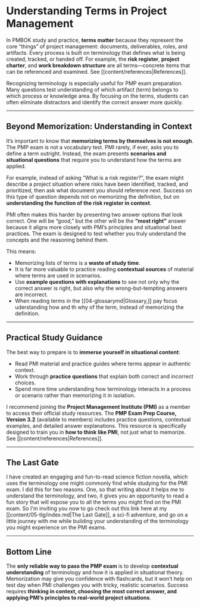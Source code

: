 # Understanding Terms in Project Management

In PMBOK study and practice, **terms matter** because they represent the core “things” of project management: documents, deliverables, roles, and artifacts. Every process is built on terminology that defines what is being created, tracked, or handed off. For example, the **risk register**, **project charter**, and **work breakdown structure** are all terms—concrete items that can be referenced and examined. See [[content/references|References]].  

Recognizing terminology is especially useful for PMP exam preparation. Many questions test understanding of which artifact (term) belongs to which process or knowledge area. By focusing on the terms, students can often eliminate distractors and identify the correct answer more quickly.  

---

## Beyond Memorization: Understanding in Context

It’s important to know that **memorizing terms by themselves is not enough**. The PMP exam is not a vocabulary test. PMI rarely, if ever, asks you to define a term outright. Instead, the exam presents **scenarios and situational questions** that require you to understand how the terms are applied.  

For example, instead of asking “What is a risk register?”, the exam might describe a project situation where risks have been identified, tracked, and prioritized, then ask what document you should reference next. Success on this type of question depends not on memorizing the definition, but on **understanding the function of the risk register in context**.  

PMI often makes this harder by presenting two answer options that look correct. One will be “good,” but the other will be the **“most right”** answer because it aligns more closely with PMI’s principles and situational best practices. The exam is designed to test whether you truly understand the concepts and the reasoning behind them.  

This means:  
- Memorizing lists of terms is a **waste of study time**.  
- It is far more valuable to practice reading **contextual sources** of material where terms are used in scenarios.  
- Use **example questions with explanations** to see not only why the correct answer is right, but also why the wrong-but-tempting answers are incorrect.  
- When reading terms in the [[04-glossarymd|Glossary,]] pay focus uderstanding how and th why of the term, instead of memorizing the definition. 
---

## Practical Study Guidance

The best way to prepare is to **immerse yourself in situational content**:  
- Read PMI material and practice guides where terms appear in authentic context.  
- Work through **practice questions** that explain both correct and incorrect choices.  
- Spend more time understanding how terminology interacts in a process or scenario rather than memorizing it in isolation.  

I recommend joining the **Project Management Institute (PMI)** as a member to access their official study resources. The **PMP Exam Prep Course, Version 3.2** (available to members) includes practice questions, contextual examples, and detailed answer explanations. This resource is specifically designed to train you in **how to think like PMI**, not just what to memorize. See [[content/references|References]].  

---

## The Last Gate

I have created an engaging and fun-to-read science fiction novella, which uses the terminology one might commonly find while studying for the PMI exam. I did this for two reasons. One, so that writing about it helps me to understand the terminology, and two, it gives you an opportunity to read a fun story that will expose you to all the terms you might find on the PMI exam. So I'm inviting you now to go check out this link here at my [[content/05-tlg/index.md|The Last Gate]], a sci-fi adventure, and go on a little journey with me while building your understanding of the terminology you might experience on the PMI exams.

---

## Bottom Line

The **only reliable way to pass the PMP exam** is to develop **contextual understanding** of terminology and how it is applied in situational theory. Memorization may give you confidence with flashcards, but it won’t help on test day when PMI challenges you with tricky, realistic scenarios. Success requires **thinking in context, choosing the most correct answer, and applying PMI’s principles to real-world project situations**.

